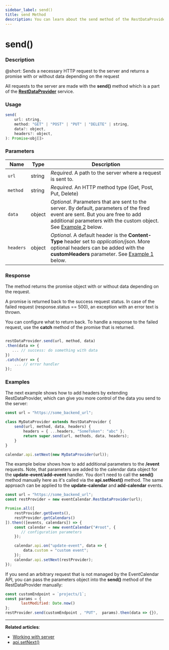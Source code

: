 ```yaml
---
sidebar_label: send()
title: send Method
description: You can learn about the send method of the RestDataProvider in the documentation of the DHTMLX JavaScript Event Calendar library. Browse developer guides and API reference, try out code examples and live demos, and download a free 30-day evaluation version of DHTMLX Event Calendar.
---
```


# send()

### Description

@short: Sends a necessary HTTP request to the server and returns a promise with or without data depending on the request 

All requests to the server are made with the **send()** method which is a part of the [**RestDataProvider**](guides/working_with_server.md/#restdataprovider) service.


### Usage

~~~js
send(
    url: string,
    method: "GET" | "POST" | "PUT" | "DELETE" | string,
    data?: object,
    headers?: object,
): Promise<obj[]>
~~~

### Parameters


| Name       | Type        | Description |
| ----------- | ----------- | ----------- |
| `url`         |  string     | *Required*. A path to the server where a request is sent to.            |
| `method`            |string             | *Required*. An HTTP method type (Get, Post, Put, Delete)            |
| `data`  | object        | *Optional*. Parameters that are sent to the server. By default, parameters of the fired event are sent.  But you are free to add additional parameters with the custom object. See [Example 2](#examples) below. |
| `headers`  |object       | *Optional*. A default header is the **Content-Type** header set to *application/json*. More optional headers can be added with the **customHeaders** parameter. See [Example 1](#examples) below. |

### Response

The method returns the promise object with or without data depending on the request.

A promise is returned back to the success request status. In case of the failed request (response.status == 500), an exception with an error text is thrown.

You can configure what to return back. To handle a response to the failed request, use the **catch** method of the promise that is returned. 

~~~js

restDataProvider.send(url, method, data)
.then(data => {
   ... // success: do something with data
})
.catch(err => {
    ... // error handler
});

~~~

### Examples

The next example shows how to add headers by extending RestDataProvider, which can give you more control of the data you send to the server: 

~~~jsx title="Example 1"{3-8}
const url = "https://some_backend_url";

class MyDataProvider extends RestDataProvider {
    send(url, method, data, headers) {
        headers = { ...headers, "SomeToken": "abc" };
        return super.send(url, methods, data, headers);
    }
}

calendar.api.setNext(new MyDataProvider(url));
~~~

The example below shows how to add additional parameters to the **/event** requests. Note, that parameters are added to the calendar data object for the **update-event**/**add-event** handler. 
You don't need to call the **send()** method manually here as it's called via the **api.setNext()** method. The same approach can be applied to the **update-calendar** and **add-calendar** events.

~~~jsx title="Example 2"{12-16}
const url = "https://some_backend_url";
const restProvider = new eventCalendar.RestDataProvider(url);

Promise.all([
    restProvider.getEvents(),
    restProvider.getCalendars()
]).then(([events, calendars]) => {
    const calendar = new eventCalendar("#root", {
       // configuration parameters
    });

    calendar.api.on("update-event", data => {
        data.custom = "custom event";
    });
    calendar.api.setNext(restProvider);
});
~~~

If you send an arbitrary request that is not managed by the EventCalendar API, you can pass the parameters object into the **send()** method of the RestDataProvider manually:

~~~jsx title="Example 3"{5}
const customEndpoint = `projects/1`;
const params = {
       lastModified: Date.now()
};
restProvider.send(customEndpoint , "PUT",  params).then(data => {}),
~~~
---

**Related articles**: 
- [Working with server](/guides/working_with_server)
- [api.setNext()](api/internal/js_eventcalendar_setnext_method.md)